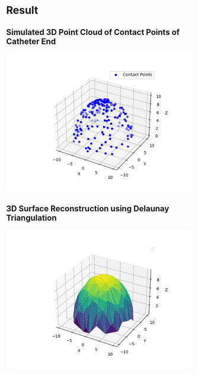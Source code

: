 # Result
## Simulated 3D Point Cloud  of Contact Points of Catheter End
![Alt text](Figure_1.png)
## 3D Surface Reconstruction using Delaunay Triangulation
![Alt text](Figure_2.png)

